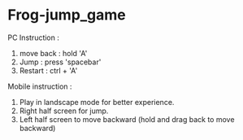 # Frog-jump_game
PC Instruction : 
1. move back : hold 'A'
2. Jump : press 'spacebar'
3. Restart : ctrl + 'A'

Mobile instruction :
1. Play in landscape mode for better experience.
2. Right half screen for jump.
3. Left half screen to move backward (hold and drag back to move backward)
